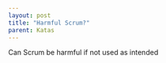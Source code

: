 ```yaml
---
layout: post
title: "Harmful Scrum?"
parent: Katas
---
```

Can Scrum be harmful if not used as intended
